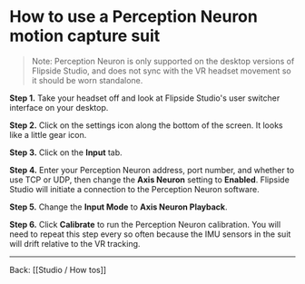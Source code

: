 # How to use a Perception Neuron motion capture suit

> Note: Perception Neuron is only supported on the desktop versions of Flipside Studio, and does not sync with the VR headset movement so it should be worn standalone.

**Step 1.** Take your headset off and look at Flipside Studio's user switcher interface on your desktop.

**Step 2.** Click on the settings icon along the bottom of the screen. It looks like a little gear icon.

**Step 3.** Click on the **Input** tab.

**Step 4.** Enter your Perception Neuron address, port number, and whether to use TCP or UDP, then change the **Axis Neuron** setting to **Enabled**. Flipside Studio will initiate a connection to the Perception Neuron software.

**Step 5.** Change the **Input Mode** to **Axis Neuron Playback**.

**Step 6.** Click **Calibrate** to run the Perception Neuron calibration. You will need to repeat this step every so often because the IMU sensors in the suit will drift relative to the VR tracking.

---

Back: [[Studio / How tos]]
